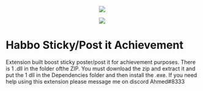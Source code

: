 <p align="center"> 
   <img src="https://user-images.githubusercontent.com/24996684/35466253-f228fa38-02b6-11e8-8ec6-7d3f57caf2e2.png">
</p>
<p align="center">
   <a href="https://github.com/DevLooney"><img
   <a href="https://discord.gg/Vyc2gFC"><img src="https://img.shields.io/discord/225010488445108224.svg?style=flat-square"/></a>
</p>

# Habbo Sticky/Post it Achievement
Extension built boost sticky poster/post it for achievement purposes. There is 1 .dll in the folder ofthe ZIP. You must download the zip and extract it and put the 1 dll in the Dependencies folder and then install the .exe. If you need help using this extension please message me on discord Ahmed#8333